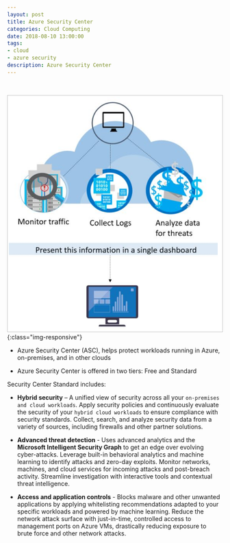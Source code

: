 ```yaml
---
layout: post
title: Azure Security Center 
categories: Cloud Computing
date: 2018-08-10 13:00:00
tags:
- cloud
- azure security
description: Azure Security Center 
---
```

<br/>

![Azure](/img/AzureSecurity/azure_security_center.jpg){:class="img-responsive"}

* Azure Security Center (ASC), helps protect workloads running in Azure, on-premises, and in other clouds                 

* Azure Security Center is offered in two tiers: Free and Standard          

Security Center Standard includes:

* **Hybrid security** – A unified view of security across all your `on-premises and cloud workloads`. Apply security policies and continuously evaluate the security of your `hybrid cloud workloads` to ensure compliance with security standards. Collect, search, and analyze security data from a variety of sources, including firewalls and other partner solutions.        

* **Advanced threat detection** - Uses advanced analytics and the **Microsoft Intelligent Security Graph** to get an edge over evolving cyber-attacks. Leverage built-in behavioral analytics and machine learning to identify attacks and zero-day exploits. Monitor networks, machines, and cloud services for incoming attacks and post-breach activity. Streamline investigation with interactive tools and contextual threat intelligence.      

* **Access and application controls** - Blocks malware and other unwanted applications by applying whitelisting recommendations adapted to your specific workloads and powered by machine learning. Reduce the network attack surface with just-in-time, controlled access to management ports on Azure VMs, drastically reducing exposure to brute force and other network attacks.                  

